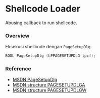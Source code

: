 # Shellcode Loader

Abusing callback to run shellcode.

### Overview

Eksekusi shellcode dengan `PageSetupDlg`.

```c++
BOOL PageSetupDlg (LPPAGESETUPDLG lpcf);
```

### Reference 

- [MSDN PageSetupDlg](https://docs.microsoft.com/en-us/previous-versions/windows/desktop/legacy/ms646937(v=vs.85))
- [MSDN structure PAGESETUPDLGA](https://docs.microsoft.com/en-us/windows/win32/api/commdlg/ns-commdlg-pagesetupdlga)
- [MSDN structure PAGESETUPDLGW](https://docs.microsoft.com/en-us/windows/win32/api/commdlg/ns-commdlg-pagesetupdlgw)